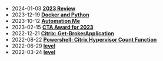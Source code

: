 * 2024-01-03 [**2023 Review**](/2024-01-03-2023-review/?utm_source=blog&utm_medium=blog&utm_content=recent)
* 2023-12-19 [**Docker and Python**](/2023-12-19-Cloud-Journey-1-Docker-and-Python/?utm_source=blog&utm_medium=blog&utm_content=recent)
* 2023-10-12 [**Automation Me**](/2023-10-12-automation-me/?utm_source=blog&utm_medium=blog&utm_content=recent)
* 2023-02-15 [**CTA Award for 2023**](/2023-02-15-CTA-Award-for-2023/?utm_source=blog&utm_medium=blog&utm_content=recent)
* 2022-12-21 [**Citrix: Get-BrokerApplication**](/2022-12-21-Powershell-Get-BrokerApplication/?utm_source=blog&utm_medium=blog&utm_content=recent)
* 2022-08-22 [**Powershell: Citrix Hypervisor Count Function**](/2022-08-22-PowerShell-Citrix-Hypervisor-Count-Function/?utm_source=blog&utm_medium=blog&utm_content=recent)
* 2022-06-29 [**level**](/2022-06-29-wem-2206-update-available/?utm_source=blog&utm_medium=blog&utm_content=recent)
* 2022-03-24 [**level**](/2022-03-24-wem-2203-update-available/?utm_source=blog&utm_medium=blog&utm_content=recent)
